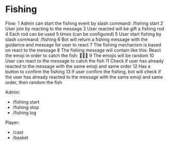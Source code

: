 # Fishing

Flow:
1 Admin can start the fishing event by slash command: /fishing start
2 User join by reacting to the message
3 User reacted will be gift a fishing rod
4 Each rod can be used 5 times (can be configured)
5 User start fishing by slash command: /fishing
6 Bot will return a fishing message with the guidance and message for user to react
7 The fishing mechanism is based on react to the message
8 The fishing message will contain like this: 
  React the emoji in order to catch the fish: 🍎🍤👾
9 The emojis will be random
10 User can react to the message to catch the fish
11 Check if user has already reacted to the message with the same emoji and same order
12 Has a button to confirm the fishing
13 If user confirm the fishing, bot will check if the user has already reacted to the message with the same emoji and same order, then random the fish


Admin:
- /fishing start
- /fishing stop
- /fishing log

Player:
- /cast
- /basket